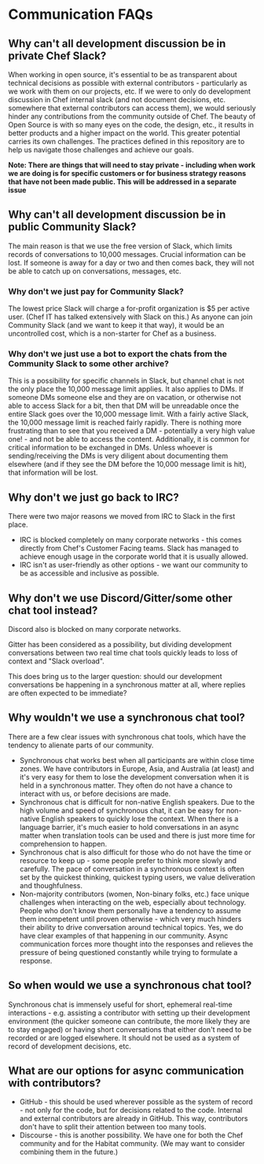 # Communication FAQs

## Why can't all development discussion be in private Chef Slack?

When working in open source, it's essential to be as transparent about technical decisions as possible with external contributors - particularly as we work with them on our projects, etc. If we were to only do development discussion in Chef internal slack (and not document decisions, etc. somewhere that external contributors can access them), we would seriously hinder any contributions from the community outside of Chef. The beauty of Open Source is with so many eyes on the code, the design, etc., it results in better products and a higher impact on the world. This greater potential carries its own challenges. The practices defined in this repository are to help us navigate those challenges and achieve our goals.

**Note: There are things that will need to stay private - including when work we are doing is for specific customers or for business strategy reasons that have not been made public. This will be addressed in a separate issue**

## Why can't all development discussion be in public Community Slack?

The main reason is that we use the free version of Slack, which limits records of conversations to 10,000 messages. Crucial information can be lost. If someone is away for a day or two and then comes back, they will not be able to catch up on conversations, messages, etc.

### Why don't we just pay for Community Slack?

The lowest price Slack will charge a for-profit organization is $5 per active user. (Chef IT has talked extensively with Slack on this.) As anyone can join Community Slack (and we want to keep it that way), it would be an uncontrolled cost, which is a non-starter for Chef as a business.

### Why don't we just use a bot to export the chats from the Community Slack to some other archive?

This is a possibility for specific channels in Slack, but channel chat is not the only place the 10,000 message limit applies. It also applies to DMs. If someone DMs someone else and they are on vacation, or otherwise not able to access Slack for a bit, then that DM will be unreadable once the entire Slack goes over the 10,000 message limit. With a fairly active Slack, the 10,000 message limit is reached fairly rapidly. There is nothing more frustrating than to see that you received a DM - potentially a very high value one! - and not be able to access the content. Additionally, it is common for critical information to be exchanged in DMs. Unless whoever is sending/receiving the DMs is very diligent about documenting them elsewhere (and if they see the DM before the 10,000 message limit is hit), that information will be lost.

## Why don't we just go back to IRC?

There were two major reasons we moved from IRC to Slack in the first place.
* IRC is blocked completely on many corporate networks - this comes directly from Chef's Customer Facing teams. Slack has managed to achieve enough usage in the corporate world that it is usually allowed. 
* IRC isn't as user-friendly as other options - we want our community to be as accessible and inclusive as possible.

## Why don't we use Discord/Gitter/some other chat tool instead?

Discord also is blocked on many corporate networks.

Gitter has been considered as a possibility, but dividing development conversations between two real time chat tools quickly leads to loss of context and "Slack overload".

This does bring us to the larger question: should our development conversations be happening in a synchronous matter at all, where replies are often expected to be immediate?

## Why wouldn't we use a synchronous chat tool?

There are a few clear issues with synchronous chat tools, which have the tendency to alienate parts of our community.
* Synchronous chat works best when all participants are within close time zones. We have contributors in Europe, Asia, and Australia (at least) and it's very easy for them to lose the development conversation when it is held in a synchronous matter. They often do not have a chance to interact with us, or before decisions are made.
* Synchronous chat is difficult for non-native English speakers. Due to the high volume and speed of synchronous chat, it can be easy for non-native English speakers to quickly lose the context. When there is a language barrier, it's much easier to hold conversations in an async matter when translation tools can be used and there is just more time for comprehension to happen.
* Synchronous chat is also difficult for those who do not have the time or resource to keep up - some people prefer to think more slowly and carefully. The pace of conversation in a synchronous context is often set by the quickest thinking, quickest typing users, we value deliveration and thoughfulness.
* Non-majority contributors (women, Non-binary folks, etc.) face unique challenges when interacting on the web, especially about technology. People who don't know them personally have a tendency to assume them incompetent until proven otherwise - which very much hinders their ability to drive conversation around technical topics. Yes, we do have clear examples of that happening in our community. Async communication forces more thought into the responses and relieves the pressure of being questioned constantly while trying to formulate a response.

## So when would we use a synchronous chat tool?

Synchronous chat is immensely useful for short, ephemeral real-time interactions - e.g. assisting a contributor with setting up their development environment (the quicker someone can contribute, the more likely they are to stay engaged) or having short conversations that either don't need to be recorded or are logged elsewhere. It should not be used as a system of record of development decisions, etc.

## What are our options for async communication with contributors?
* GitHub - this should be used wherever possible as the system of record - not only for the code, but for decisions related to the code. Internal and external contributors are already in GitHub. This way, contributors don't have to split their attention between too many tools.
* Discourse - this is another possibility. We have one for both the Chef community and for the Habitat community. (We may want to consider combining them in the future.)
